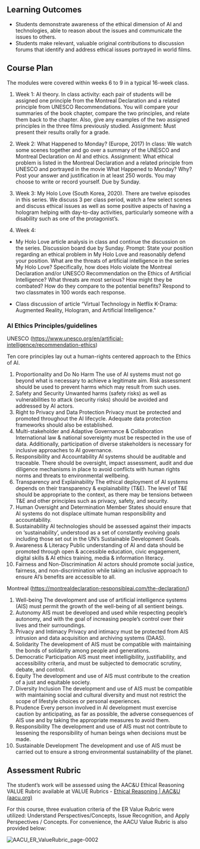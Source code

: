 ## Learning Outcomes 
* Students demonstrate awareness of the ethical dimension of AI and technologies, able to reason about the issues and communicate the issues to others.
* Students make relevant, valuable original contributions to discussion forums that identify and address ethical issues portrayed in world films.
## Course Plan
The modules were covered within weeks 6 to 9 in a typical 16-week class. 
1. Week 1: AI theory. In class activity: each pair of students will be assigned one principle from the
Montreal Declaration and a related principle from UNESCO Recommendations. You will
compare your summaries of the book chapter, compare the two principles, and relate them back to
the chapter. Also, give any examples of the two assigned principles in the three films previously
studied. Assignment: Must present their results orally for a grade.

2. Week 2: What Happened to Monday? (Europe, 2017) In class: We watch some scenes together
and go over a summary of the UNESCO and Montreal Declaration on AI and ethics.
Assignment: What ethical problem is listed in the Montreal Declaration and a related principle
from UNESCO and portrayed in the movie What Happened to Monday? Why? Post your answer
and justification in at least 250 words. You may choose to write or record yourself. Due by
Sunday.

3. Week 3: My Holo Love (South Korea, 2020). There are twelve episodes in this series. We discuss
3 per class period, watch a few select scenes and discuss ethical issues as well as some positive
aspects of having a hologram helping with day-to-day activities, particularly someone with a
disability such as one of the protagonist’s.

4. Week 4:
* My Holo Love article analysis in class and continue the discussion on the series.
Discussion board due by Sunday. Prompt: State your position regarding an ethical problem in My Holo
Love and reasonably defend your position. What are the threats of artificial intelligence in the series My
Holo Love? Specifically, how does Holo violate the Montreal Declaration and/or UNESCO
Recommendation on the Ethics of Artificial Intelligence? What threats are most serious? How might they
be combated? How do they compare to the potential benefits? Respond to two classmates in 100 words
each response.

* Class discussion of article “Virtual Technology in Netflix K-Drama: Augmented Reality, Hologram, and Artificial Intelligence."

### AI Ethics Principles/guidelines
UNESCO (https://www.unesco.org/en/artificial-intelligence/recommendation-ethics)

Ten core principles lay out a human-rights centered approach to the Ethics of AI.
1. Proportionality and Do No Harm
The use of AI systems must not go beyond what is necessary to achieve a legitimate
aim. Risk assessment should be used to prevent harms which may result from such uses.
2. Safety and Security
Unwanted harms (safety risks) as well as vulnerabilities to attack (security risks) should
be avoided and addressed by AI actors.
3. Right to Privacy and Data Protection
Privacy must be protected and promoted throughout the AI lifecycle. Adequate data
protection
frameworks should also be established.
4. Multi-stakeholder and Adaptive Governance & Collaboration
International law & national sovereignty must be respected in the use of data.
Additionally, participation of diverse stakeholders is necessary for inclusive approaches
to AI governance.
5. Responsibility and Accountability
AI systems should be auditable and traceable. There should be oversight, impact
assessment, audit and due diligence mechanisms in place to avoid conflicts with human
rights norms and threats to environmental wellbeing.
6. Transparency and Explainability
The ethical deployment of AI systems depends on their transparency & explainability
(T&E). The level of T&E should be appropriate to the context, as there may be tensions
between T&E and other principles such as privacy, safety, and security.
7. Human Oversight and Determination
Member States should ensure that AI systems do not displace ultimate human
responsibility and accountability.
8. Sustainability
AI technologies should be assessed against their impacts on ‘sustainability’, understood
as a set of constantly evolving goals including those set out in the UN’s Sustainable
Development Goals.
9. Awareness & Literacy
Public understanding of AI and data should be promoted through open & accessible
education, civic engagement, digital skills & AI ethics training, media & information
literacy.
10. Fairness and Non-Discrimination
AI actors should promote social justice, fairness, and non-discrimination while taking
an inclusive approach to ensure AI’s benefits are accessible to all.

Montreal (https://montrealdeclaration-responsibleai.com/the-declaration/)
1. Well-being
The development and use of artificial intelligence systems (AIS) must permit the growth of the
well-being of all sentient beings.
2. Autonomy
AIS must be developed and used while respecting people’s autonomy, and with the goal of
increasing people’s control over their lives and their surroundings.
3. Privacy and Intimacy
Privacy and intimacy must be protected from AIS intrusion and data acquisition and archiving
systems (DAAS).
4. Solidarity
The development of AIS must be compatible with maintaining the bonds of solidarity among
people and generations.
5. Democratic Participation
AIS must meet intelligibility, justifiability, and accessibility criteria, and must be subjected to
democratic scrutiny, debate, and control.
6. Equity
The development and use of AIS must contribute to the creation of a just and equitable society.
7. Diversity Inclusion
The development and use of AIS must be compatible with maintaining social and cultural
diversity and must not restrict the scope of lifestyle choices or personal experiences.
8. Prudence
Every person involved in AI development must exercise caution by anticipating, as far as
possible, the adverse consequences of AIS use and by taking the appropriate measures to avoid them.
9. Responsibility
The development and use of AIS must not contribute to lessening the responsibility of human
beings when decisions must be made.
10. Sustainable Development
The development and use of AIS must be carried out to ensure a strong environmental
sustainability of the planet.

## Assessment Rubric
The student’s work will be assessed using the AAC&U Ethical Reasoning VALUE Rubric available at VALUE Rubrics - [Ethical Reasoning | AAC&U (aacu.org)](https://www.aacu.org/initiatives/value-initiative/value-rubrics/value-rubrics-ethical-reasoning) 

For this course, three evaluation criteria of the ER Value Rubric were utilized: Understand Perspectives/Concepts, Issue Recognition, and Apply Perspectives / Concepts. For convenience, the AACU Value Rubric is also provided below: 

![AACU_ER_ValueRubric_page-0002](https://github.com/CADS-WSSU/WSSU-AI-Ethics-Modules/assets/72575247/322ed828-0bb1-4ea1-aa8e-896bd64a1ebb)
